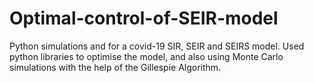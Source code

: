 # Optimal-control-of-SEIR-model

Python simulations and for a covid-19 SIR, SEIR and SEIRS model. 
Used python libraries to optimise the model, and also using Monte Carlo simulations with the help of the Gillespie Algorithm.
